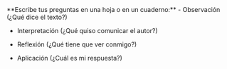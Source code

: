<div class="code-example" markdown="1">
**Escribe tus preguntas en una hoja o en un cuaderno:**
- Observación (¿Qué dice el texto?)

- Interpretación (¿Qué quiso comunicar el autor?) 

- Reflexión (¿Qué tiene que ver conmigo?) 

- Aplicación (¿Cuál es mi respuesta?)

</div>